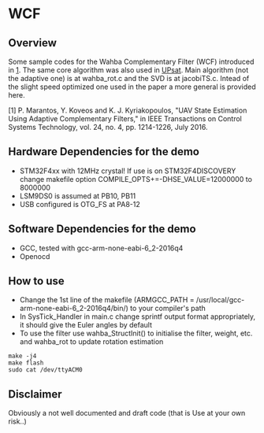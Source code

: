 # WCF

## Overview

Some sample codes for the Wahba Complementary Filter (WCF) introduced in [1](http://ieeexplore.ieee.org/document/7297816/). The same core algorithm was also used in  [UPsat](https://github.com/librespacefoundation/upsat-adcs-software).
Main algorithm (not the adaptive one) is at wahba_rot.c and the SVD is at jacobiTS.c. Intead of the slight speed optimized one used in the paper a more general is provided here.  


[1] P. Marantos, Y. Koveos and K. J. Kyriakopoulos, "UAV State Estimation Using Adaptive Complementary Filters," in IEEE Transactions on Control Systems Technology, vol. 24, no. 4, pp. 1214-1226, July 2016.


## Hardware Dependencies for the demo

* STM32F4xx with 12MHz crystal! If use is on STM32F4DISCOVERY change makefile option COMPILE_OPTS+=-DHSE_VALUE=12000000 to 8000000
* LSM9DS0 is assumed at PB10, PB11
* USB configured is OTG_FS at PA8-12


## Software Dependencies for the demo

* GCC, tested with gcc-arm-none-eabi-6_2-2016q4
* Openocd

## How to use


* Change the 1st line of the makefile  (ARMGCC_PATH = /usr/local/gcc-arm-none-eabi-6_2-2016q4/bin/) to your compiler's path
* In SysTick_Handler in main.c change sprintf output format appropriately, it should give the Euler angles by default
* To use the filter use wahba_StructInit() to initialise the filter, weight, etc.  and wahba_rot to update rotation estimation


```
make -j4
make flash
sudo cat /dev/ttyACM0
```

  

## Disclaimer
Obviously a not well documented and draft code (that is Use at your own risk..) 


